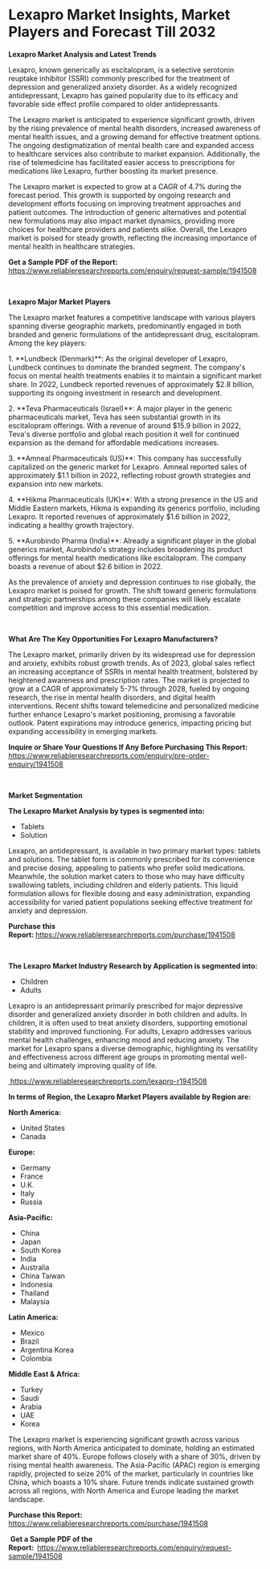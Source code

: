 <p><h1>Lexapro Market Insights, Market Players and Forecast Till 2032</h1></p><p><strong>Lexapro Market Analysis and Latest Trends</strong></p>
<p><p>Lexapro, known generically as escitalopram, is a selective serotonin reuptake inhibitor (SSRI) commonly prescribed for the treatment of depression and generalized anxiety disorder. As a widely recognized antidepressant, Lexapro has gained popularity due to its efficacy and favorable side effect profile compared to older antidepressants.</p><p>The Lexapro market is anticipated to experience significant growth, driven by the rising prevalence of mental health disorders, increased awareness of mental health issues, and a growing demand for effective treatment options. The ongoing destigmatization of mental health care and expanded access to healthcare services also contribute to market expansion. Additionally, the rise of telemedicine has facilitated easier access to prescriptions for medications like Lexapro, further boosting its market presence.</p><p>The Lexapro market is expected to grow at a CAGR of 4.7% during the forecast period. This growth is supported by ongoing research and development efforts focusing on improving treatment approaches and patient outcomes. The introduction of generic alternatives and potential new formulations may also impact market dynamics, providing more choices for healthcare providers and patients alike. Overall, the Lexapro market is poised for steady growth, reflecting the increasing importance of mental health in healthcare strategies.</p></p>
<p><strong>Get a Sample PDF of the Report:&nbsp;</strong> <a href="https://www.reliableresearchreports.com/enquiry/request-sample/1941508?utm_campaign=24&utm_medium=2&utm_source=Github&utm_content=ia&utm_term=19042025&utm_id=lexapro">https://www.reliableresearchreports.com/enquiry/request-sample/1941508</a></p>
<p>&nbsp;</p>
<p><strong>Lexapro Major Market Players</strong></p>
<p><p>The Lexapro market features a competitive landscape with various players spanning diverse geographic markets, predominantly engaged in both branded and generic formulations of the antidepressant drug, escitalopram. Among the key players:</p><p>1. **Lundbeck (Denmark)**: As the original developer of Lexapro, Lundbeck continues to dominate the branded segment. The company's focus on mental health treatments enables it to maintain a significant market share. In 2022, Lundbeck reported revenues of approximately $2.8 billion, supporting its ongoing investment in research and development.</p><p>2. **Teva Pharmaceuticals (Israel)**: A major player in the generic pharmaceuticals market, Teva has seen substantial growth in its escitalopram offerings. With a revenue of around $15.9 billion in 2022, Teva's diverse portfolio and global reach position it well for continued expansion as the demand for affordable medications increases.</p><p>3. **Amneal Pharmaceuticals (US)**: This company has successfully capitalized on the generic market for Lexapro. Amneal reported sales of approximately $1.1 billion in 2022, reflecting robust growth strategies and expansion into new markets.</p><p>4. **Hikma Pharmaceuticals (UK)**: With a strong presence in the US and Middle Eastern markets, Hikma is expanding its generics portfolio, including Lexapro. It reported revenues of approximately $1.6 billion in 2022, indicating a healthy growth trajectory.</p><p>5. **Aurobindo Pharma (India)**: Already a significant player in the global generics market, Aurobindo's strategy includes broadening its product offerings for mental health medications like escitalopram. The company boasts a revenue of about $2.6 billion in 2022.</p><p>As the prevalence of anxiety and depression continues to rise globally, the Lexapro market is poised for growth. The shift toward generic formulations and strategic partnerships among these companies will likely escalate competition and improve access to this essential medication.</p></p>
<p>&nbsp;</p>
<p><strong>What Are The Key Opportunities For Lexapro Manufacturers?</strong></p>
<p><p>The Lexapro market, primarily driven by its widespread use for depression and anxiety, exhibits robust growth trends. As of 2023, global sales reflect an increasing acceptance of SSRIs in mental health treatment, bolstered by heightened awareness and prescription rates. The market is projected to grow at a CAGR of approximately 5-7% through 2028, fueled by ongoing research, the rise in mental health disorders, and digital health interventions. Recent shifts toward telemedicine and personalized medicine further enhance Lexapro's market positioning, promising a favorable outlook. Patent expirations may introduce generics, impacting pricing but expanding accessibility in emerging markets.</p></p>
<p><strong>Inquire or Share Your Questions If Any Before Purchasing This Report:</strong> <a href="https://www.reliableresearchreports.com/enquiry/pre-order-enquiry/1941508?utm_campaign=24&utm_medium=2&utm_source=Github&utm_content=ia&utm_term=19042025&utm_id=lexapro">https://www.reliableresearchreports.com/enquiry/pre-order-enquiry/1941508</a></p>
<p>&nbsp;</p>
<p><strong>Market Segmentation</strong></p>
<p><strong>The Lexapro Market Analysis by types is segmented into:</strong></p>
<p><ul><li>Tablets</li><li>Solution</li></ul></p>
<p><p>Lexapro, an antidepressant, is available in two primary market types: tablets and solutions. The tablet form is commonly prescribed for its convenience and precise dosing, appealing to patients who prefer solid medications. Meanwhile, the solution market caters to those who may have difficulty swallowing tablets, including children and elderly patients. This liquid formulation allows for flexible dosing and easy administration, expanding accessibility for varied patient populations seeking effective treatment for anxiety and depression.</p></p>
<p><strong>Purchase this Report:&nbsp;</strong><a href="https://www.reliableresearchreports.com/purchase/1941508?utm_campaign=24&utm_medium=2&utm_source=Github&utm_content=ia&utm_term=19042025&utm_id=lexapro">https://www.reliableresearchreports.com/purchase/1941508</a></p>
<p>&nbsp;</p>
<p><strong>The Lexapro Market Industry Research by Application is segmented into:</strong></p>
<p><ul><li>Children</li><li>Adults</li></ul></p>
<p><p>Lexapro is an antidepressant primarily prescribed for major depressive disorder and generalized anxiety disorder in both children and adults. In children, it is often used to treat anxiety disorders, supporting emotional stability and improved functioning. For adults, Lexapro addresses various mental health challenges, enhancing mood and reducing anxiety. The market for Lexapro spans a diverse demographic, highlighting its versatility and effectiveness across different age groups in promoting mental well-being and ultimately improving quality of life.</p></p>
<p><a href="https://www.reliableresearchreports.com/lexapro-r1941508?utm_campaign=24&utm_medium=2&utm_source=Github&utm_content=ia&utm_term=19042025&utm_id=lexapro">&nbsp;https://www.reliableresearchreports.com/lexapro-r1941508</a></p>
<p><strong>In terms of Region, the Lexapro Market Players available by Region are:</strong></p>
<p>
    <p> <strong> North America: </strong>
        <ul>
            <li>United States</li>
            <li>Canada</li>
        </ul>
        </p> 
    <p> <strong> Europe: </strong>
        <ul>
            <li>Germany</li>
            <li>France</li>
            <li>U.K.</li>
            <li>Italy</li>
            <li>Russia</li>
        </ul>
        </p> 
    <p> <strong> Asia-Pacific: </strong>
        <ul>
            <li>China</li>
            <li>Japan</li>
            <li>South Korea</li>
            <li>India</li>
            <li>Australia</li>
            <li>China Taiwan</li>
            <li>Indonesia</li>
            <li>Thailand</li>
            <li>Malaysia</li>
        </ul>
        </p> 
    <p> <strong> Latin America: </strong>
        <ul>
            <li>Mexico</li>
            <li>Brazil</li>
            <li>Argentina Korea</li>
            <li>Colombia</li>
        </ul>
        </p> 
    <p> <strong> Middle East & Africa: </strong>
        <ul>
            <li>Turkey</li>
            <li>Saudi</li>
            <li>Arabia</li>
            <li>UAE</li>
            <li>Korea</li>
        </ul>
    </p>
    </p>
<p><p>The Lexapro market is experiencing significant growth across various regions, with North America anticipated to dominate, holding an estimated market share of 40%. Europe follows closely with a share of 30%, driven by rising mental health awareness. The Asia-Pacific (APAC) region is emerging rapidly, projected to seize 20% of the market, particularly in countries like China, which boasts a 10% share. Future trends indicate sustained growth across all regions, with North America and Europe leading the market landscape.</p></p>
<p><strong>Purchase this Report: </strong><a href="https://www.reliableresearchreports.com/purchase/1941508?utm_campaign=24&utm_medium=2&utm_source=Github&utm_content=ia&utm_term=19042025&utm_id=lexapro">https://www.reliableresearchreports.com/purchase/1941508</a></p>
<p>&nbsp;<strong>Get a Sample PDF of the Report:&nbsp;&nbsp;</strong><a href="https://www.reliableresearchreports.com/enquiry/request-sample/1941508?utm_campaign=24&utm_medium=2&utm_source=Github&utm_content=ia&utm_term=19042025&utm_id=lexapro">https://www.reliableresearchreports.com/enquiry/request-sample/1941508</a></p>
<p><strong></strong></p>
<p><p></p><p></p><p></p></p>